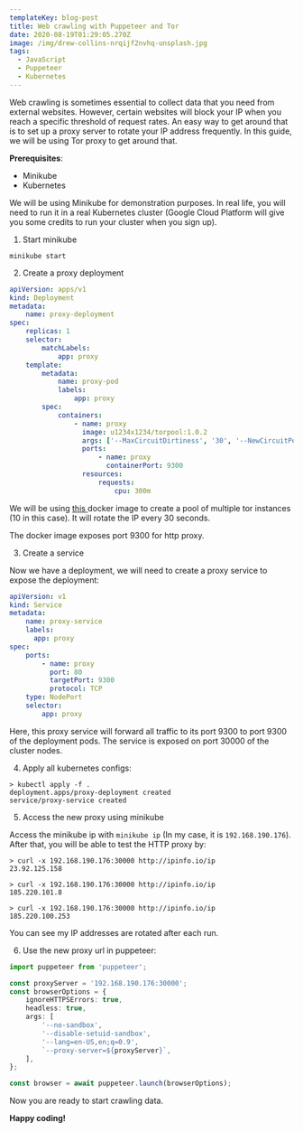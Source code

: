 ```yaml
---
templateKey: blog-post
title: Web crawling with Puppeteer and Tor
date: 2020-08-19T01:29:05.270Z
image: /img/drew-collins-nrqijf2nvhq-unsplash.jpg
tags:
  - JavaScript
  - Puppeteer
  - Kubernetes
---
```

Web crawling is sometimes essential to collect data that you need from external websites. However, certain websites will block your IP when you reach a specific threshold of request rates. An easy way to get around that is to set up a proxy server to rotate your IP address frequently. In this guide, we will be using Tor proxy to get around that.

**Prerequisites**:

* Minikube
* Kubernetes

We will be using Minikube for demonstration purposes. In real life, you will need to run it in a real Kubernetes cluster (Google Cloud Platform will give you some credits to run your cluster when you sign up).

1. Start minikube

```shell
minikube start
```

2. Create a proxy deployment

```yaml
apiVersion: apps/v1
kind: Deployment
metadata:
    name: proxy-deployment
spec:
    replicas: 1
    selector:
        matchLabels:
            app: proxy
    template:
        metadata:
            name: proxy-pod
            labels:
                app: proxy
        spec:
            containers:
                - name: proxy
                  image: u1234x1234/torpool:1.0.2
                  args: ['--MaxCircuitDirtiness', '30', '--NewCircuitPeriod', '30', '--Tors', '10']
                  ports:
                      - name: proxy
                        containerPort: 9300
                  resources:
                      requests:
                          cpu: 300m

```

We will be using [this ](https://github.com/u1234x1234/torpool)docker image to create a pool of multiple tor instances (10 in this case). It will rotate the IP every 30 seconds.

The docker image exposes port 9300 for http proxy.

3. Create a service

Now we have a deployment, we will need to create a proxy service to expose the deployment:

```yaml
apiVersion: v1
kind: Service
metadata:
    name: proxy-service
    labels:
      app: proxy
spec:
    ports:
        - name: proxy
          port: 80
          targetPort: 9300
          protocol: TCP
    type: NodePort
    selector:
        app: proxy

```

Here, this proxy service will forward all traffic to its port 9300 to port 9300 of the deployment pods. The service is exposed on port 30000 of the cluster nodes.

4. Apply all kubernetes configs:

```shell
> kubectl apply -f .
deployment.apps/proxy-deployment created
service/proxy-service created
```

5. Access the new proxy using minikube

Access the minikube ip with `minikube ip` (In my case, it is `192.168.190.176`). After that, you will be able to test the HTTP proxy by:

```
> curl -x 192.168.190.176:30000 http://ipinfo.io/ip
23.92.125.158

> curl -x 192.168.190.176:30000 http://ipinfo.io/ip
185.220.101.8

> curl -x 192.168.190.176:30000 http://ipinfo.io/ip
185.220.100.253
```

You can see my IP addresses are rotated after each run.

6. Use the new proxy url in puppeteer:

```typescript
import puppeteer from 'puppeteer';

const proxyServer = '192.168.190.176:30000';
const browserOptions = {
    ignoreHTTPSErrors: true,
    headless: true,
    args: [
        '--no-sandbox',
        '--disable-setuid-sandbox',
        '--lang=en-US,en;q=0.9',
        `--proxy-server=${proxyServer}`,
    ],
};

const browser = await puppeteer.launch(browserOptions);
```

Now you are ready to start crawling data.

**Happy coding!**
